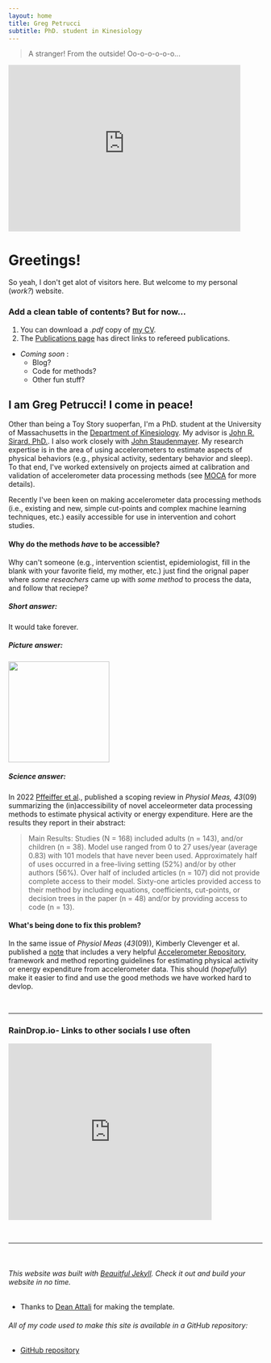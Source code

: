 ```yaml
---
layout: home
title: Greg Petrucci
subtitle: PhD. student in Kinesiology
---
```

> A stranger!
> From the outside!
> Oo-o-o-o-o-o...

<iframe width="460" height="330" src="https://www.youtube-nocookie.com/embed/atUUjSLMSiM?si=qPJYWE2ENlFnO8ld" title="YouTube video player" frameborder="0" allow="accelerometer; autoplay; clipboard-write; encrypted-media; gyroscope; picture-in-picture; web-share" allowfullscreen></iframe>

# Greetings! 
So yeah, I don't get alot of visitors here. But welcome to my personal (_work?_) website. 

###  Add a clean table of contents? But for now...
1. You can download a _.pdf_ copy of [my CV](PetrucciJr_CV_11_30_23.pdf).
2. The [Publications page](pubs.md) has direct links to refereed publications.
  * _Coming soon_ :
     * Blog? 
     * Code for methods?
     * Other fun stuff?

## I am Greg Petrucci! I come in peace!
Other than being a Toy Story suoperfan, I'm a PhD. student at the University of Massachusetts in the [Department of Kinesiology](https://www.umass.edu/sphhs/kinesiology). My advisor is [John R. Sirard, PhD.](https://blogs.umass.edu/pahl/about-us/bios/john-sirard/). I also work closely with [John Staudenmayer](https://www.umass.edu/mathematics-statistics/directory/faculty/john-staudenmayer). My research expertise is in the area of using accelerometers to estimate aspects of physical behaviors (e.g., physical activity, sedentary behavior and sleep). To that end, I've worked extensively on projects aimed at calibration and validation of accelerometer data processing methods (see [MOCA](https://gregpetrucci.com/moca/) for more details).

Recently I've been keen on making accelerometer data processing methods (i.e., existing and new, simple cut-points and complex machine learning techniques, etc.) easily accessible for use in intervention and cohort studies.

#### Why do the methods _have_ to be accessible?
Why can't someone (e.g., intervention scientist, epidemiologist, fill in the blank with your favorite field, my mother, etc.) just find the orignal paper where _some reseachers_ came up with _some method_ to process the data, and follow that reciepe? 

##### Short answer: 
It would take forever.
##### Picture answer: 
<img src="https://live.staticflickr.com/2798/4457365506_9def8ecacf_k.jpg" width="200" height="200" />

##### Science answer:
In 2022 [Pffeiffer et al][1]., published a scoping review in _Physiol Meas, 43_(09) summarizing the (in)accessibility of novel acceleormeter data processing methods to estimate physical activity or energy expenditure. Here are the results they report in their abstract:

> Main Results:
> Studies (N = 168) included adults (n = 143), and/or children (n = 38).
> Model use ranged from 0 to 27 uses/year (average 0.83) with 101 models that have never been used.
> Approximately half of uses occurred in a free-living setting (52%) and/or by other authors (56%).
> Over half of included articles (n = 107) did not provide complete access to their model.
> Sixty-one articles provided access to their method by including equations, coefficients, cut-points, or decision trees in the paper (n = 48) and/or by providing access to code (n = 13).  

#### What's being done to fix this problem?
In the same issue of _Physiol Meas_ (_43_(09)), Kimberly Clevenger et al. published a [note][2] that includes a very helpful [Accelerometer Repository](https://sites.google.com/view/accelerometerrepository/home?authuser=0), framework and method reporting guidelines  for estimating physical activity or energy expenditure from accelerometer data. This should (_hopefully_) make it easier to find and use the good methods we have worked hard to devlop.  

[1]: https://iopscience.iop.org/article/10.1088/1361-6579/ac89ca   
[2]: https://iopscience.iop.org/article/10.1088/1361-6579/ac89c9

<p>&nbsp;</p>

---

### RainDrop.io- Links to other socials I use often
<iframe style="border: 1; width: 80%; height: 350px;" allowfullscreen frameborder="0" src="https://raindrop.io/gpetrucci/social-links-42350973/embed"></iframe>

<p>&nbsp;</p>

---

<p>&nbsp;</p>

######  This website was built with [Beauitful Jekyll](https://beautifuljekyll.com). Check it out and build your website in no time.
 * Thanks to [Dean Attali][dean] for making the template.
   
[dean]: https://github.com/daattali "GitHub"
###### All of my code used to make this site is available in a GitHub repository:   
   * [GitHub repository](https://github.com/gregpetruccijr/gregpetruccijr.github.io)
